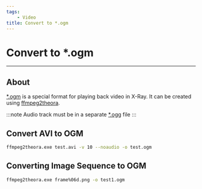 ```yaml
---
tags:
    - Video
title: Convert to *.ogm
---
```


# Convert to *.ogm

___

## About

[*.ogm](../../references/file-formats/audio-video/ogm.md) is a special format for playing back video in X-Ray. It can be created using [ffmpeg2theora](../../modding-tools/audio-video/ffmpeg2theora.md).

:::note
Audio track must be in a separate [*.ogg](../../references/file-formats/audio-video/ogg.md) file
:::

## Convert AVI to OGM

```bash
ffmpeg2theora.exe test.avi -v 10 --noaudio -o test.ogm
```

## Converting Image Sequence to OGM

```bash
ffmpeg2theora.exe frame%06d.png -o test1.ogm
```
